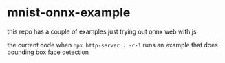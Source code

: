 # mnist-onnx-example

this repo has a couple of examples just trying out onnx web with js 

the current code when `npx http-server . -c-1` runs an example that does bounding box face detection 

